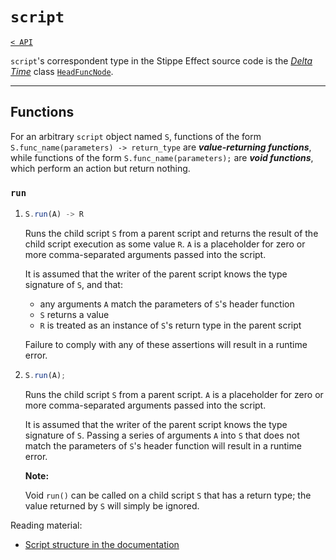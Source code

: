 # `script`

[`< API`](README.md)

`script`'s correspondent type in the Stippe Effect source code is the [*Delta Time*](https://github.com/jbunke/delta-time) class [`HeadFuncNode`](https://github.com/jbunke/delta-time/blob/master/script/src/com/jordanbunke/delta_time/scripting/ast/nodes/function/HeadFuncNode.java).

---

## Functions

For an arbitrary `script` object named `S`, functions of the form `S.func_name(parameters) -> return_type` are __*value-returning functions*__, while functions of the form `S.func_name(parameters);` are __*void functions*__, which perform an action but return nothing.

### `run`
1. ```js
   S.run(A) -> R
   ```
   Runs the child script `S` from a parent script and returns the result of the child script execution as some value `R`. `A` is a placeholder for zero or more comma-separated arguments passed into the script.
   
   It is assumed that the writer of the parent script knows the type signature of `S`, and that:
   
   * any arguments `A` match the parameters of `S`'s header function
   * `S` returns a value
   * `R` is treated as an instance of `S`'s return type in the parent script

   Failure to comply with any of these assertions will result in a runtime error.

2. ```js
   S.run(A);
   ```
   Runs the child script `S` from a parent script. `A` is a placeholder for zero or more comma-separated arguments passed into the script.

   It is assumed that the writer of the parent script knows the type signature of `S`. Passing a series of arguments `A` into `S` that does not match the parameters of `S`'s header function will result in a runtime error.

   **Note:**
   
   Void `run()` can be called on a child script `S` that has a return type; the value returned by `S` will simply be ignored.

Reading material:

* [Script structure in the documentation](https://github.com/jbunke/se-docs/blob/master/scripting.md#syntax)
